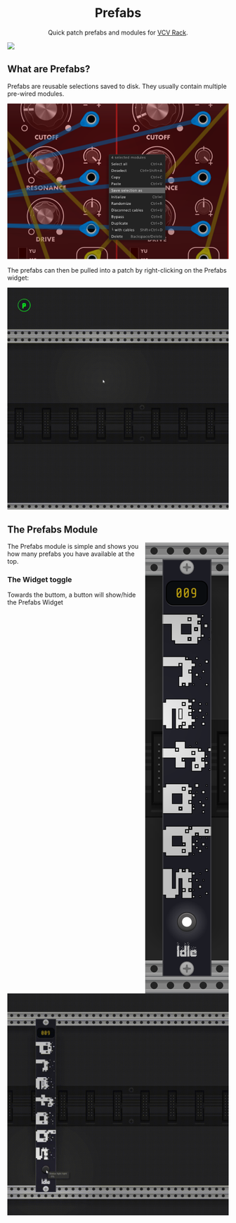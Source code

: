 <h1 align="center">Prefabs</h1>

<p align="center">
Quick patch prefabs and modules for <a href="https://vcvrack.com/">VCV Rack</a>.
</p>

![](https://github.com/dustinlacewell/vcv-prefabs/blob/main/screenshot.gif?raw=true)

## What are Prefabs?

Prefabs are reusable selections saved to disk. They usually contain multiple pre-wired modules.


<p align="center">
<img src="save.png">
</p>


The prefabs can then be pulled into a patch by right-clicking on the Prefabs widget:


<p align="center">
<img src="tangents.gif" width="600">
</p>

## The Prefabs Module

<img align="right" src="screenshot.png">

The Prefabs module is simple and shows you how many prefabs you have available at the top.

### The Widget toggle

Towards the buttom, a button will show/hide the Prefabs Widget

<p align="center">
<img src="toggle.gif" width="590">
</p>